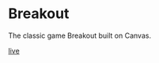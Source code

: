 # Breakout

The classic game Breakout built on Canvas.

[live](http://www.jasminenoack.github.io/breakout)

